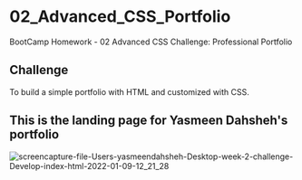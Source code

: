 # 02_Advanced_CSS_Portfolio
BootCamp Homework - 02 Advanced CSS Challenge: Professional Portfolio

## Challenge
To build a simple portfolio with HTML and customized with CSS. 

## This is the landing page for Yasmeen Dahsheh's portfolio
![screencapture-file-Users-yasmeendahsheh-Desktop-week-2-challenge-Develop-index-html-2022-01-09-12_21_28](https://user-images.githubusercontent.com/93455758/148700145-e5539555-5bd2-4346-a2bc-3579ec0eb7a1.jpg)


